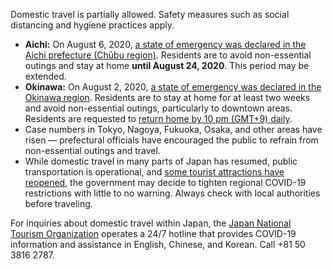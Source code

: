 Domestic travel is partially allowed. Safety measures such as social distancing and hygiene practices apply.

- **Aichi:** On August 6, 2020, [a state of emergency was declared in the Aichi prefecture (Chūbu region)](https://www.garda.com/crisis24/news-alerts/366526/japan-state-of-emergency-declared-in-aichi-province-as-of-august-6-update-35). Residents are to avoid non-essential outings and stay at home **until August 24, 2020**. This period may be extended.
- **Okinawa:** On August 2, 2020, [a state of emergency was declared in the Okinawa region](https://www.garda.com/crisis24/news-alerts/365656/japan-state-of-emergency-declared-in-okinawa-region-due-to-covid-19-update-34). Residents are to stay at home for at least two weeks and avoid non-essential outings, particularly to downtown areas. Residents are requested to [return home by 10 pm (GMT+9) daily](https://www.garda.com/crisis24/news-alerts/369626/japan-state-of-emergency-extended-in-okinawa-through-august-29-update-36).
- Case numbers in Tokyo, Nagoya, Fukuoka, Osaka, and other areas have risen — prefectural officials have encouraged the public to refrain from non-essential outings and travel.
- While domestic travel in many parts of Japan has resumed, public transportation is operational, and [some tourist attractions have reopened](https://www.japan.travel/en/coronavirus/), the government may decide to tighten regional COVID-19 restrictions with little to no warning. Always check with local authorities before traveling.

For inquiries about domestic travel within Japan, the [Japan National Tourism Organization](https://www.japan.travel/en/coronavirus/) operates a 24/7 hotline that provides COVID-19 information and assistance in English, Chinese, and Korean. Call +81 50 3816 2787.
